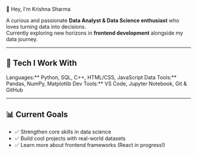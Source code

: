 👋 Hey, I'm Krishna Sharma

A curious and passionate **Data Analyst & Data Science enthusiast** who loves turning data into decisions.  
Currently exploring new horizons in **frontend development** alongside my data journey.

---

## 🚀 Tech I Work With
   Languages:** Python, SQL, C++, HTML/CSS, JavaScript
   Data Tools:** Pandas, NumPy, Matplotlib
   Dev Tools:** VS Code, Jupyter Notebook, Git & GitHub

---

## 📊 Current Goals
- ✅ Strengthen core skills in data science
- ✅ Build cool projects with real-world datasets
- ✅ Learn more about frontend frameworks (React in progress!)
